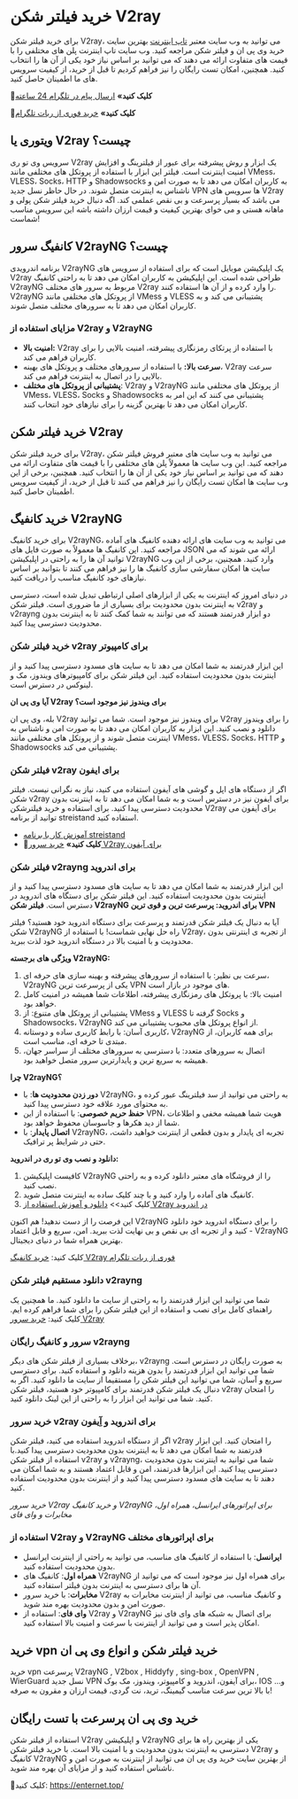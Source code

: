 # خرید فیلتر شکن V2ray
برای خرید فیلتر شکن V2ray، می توانید به وب سایت معتبر [تاپ اینترنت](https://enternet.top) بهترین سایت خرید وی پی ان و فیلتر شکن مراجعه کنید. وب سایت تاپ اینترنت پلن های مختلفی را با قیمت های متفاوت ارائه می دهند که می توانید بر اساس نیاز خود یکی از آن ها را انتخاب کنید. همچنین، امکان تست رایگان را نیز فراهم کردیم تا قبل از خرید، از کیفیت سرویس های ما اطمینان حاصل کنید.

🔴**کلیک کنید»** [ارسال پیام در تلگرام 24 ساعته](https://t.me/v2rayngsup)

🛒**کلیک کنید»** [خرید فوری از ربات تلگرام](https://t.me/v2rayng_gptbot)

## ویتوری یا V2ray چیست؟
سرویس وی تو ری V2ray یک ابزار و روش پیشرفته برای عبور از فیلترینگ و افزایش امنیت اینترنت است. فیلتر این ابزار با استفاده از پروتکل های مختلفی مانند VMess، VLESS، Socks، HTTP و Shadowsocks به کاربران امکان می دهد تا به صورت امن و ناشناس به اینترنت متصل شوند. در حال حاظر نسل جدید VPN ها سرویس های V2ray می باشد که بسیار پرسرعت و بی نقص عملمی کند. اگه دنبال خرید فیلتر شکن پولی و ماهانه هستی و می خوای بهترین کیفیت و قیمت ارزان داشته باشه این سرویس مناسب شماست!

## کانفیگ سرور V2rayNG چیست؟
برنامه اندرویدی V2rayNG یک اپلیکیشن موبایل است که برای استفاده از سرویس های V2ray طراحی شده است. این اپلیکیشن به کاربران امکان می دهد تا به راحتی کانفیگ V2rayNG مربوط به سرور های مختلف V2ray را وارد کرده و از آن ها استفاده کنند. V2rayNG از پروتکل های مختلفی مانند VMess و VLESS پشتیبانی می کند و به کاربران امکان می دهد تا به سرورهای مختلف متصل شوند.

### مزایای استفاده از V2ray و V2rayNG
- **امنیت بالا:** V2ray با استفاده از پرتکای رمزنگاری پیشرفته، امنیت بالایی را برای کاربران فراهم می کند.
- **سرعت بالا:** با استفاده از سرورهای مختلف و پروتکل های بهینه، V2ray سرعت بالایی را در اتصال به اینترنت فراهم می کند.
- **پشتیبانی از پروتکل های مختلف**: V2ray و V2rayNG از پروتکل های مختلفی مانند VMess، VLESS، Socks و Shadowsocks پشتیبانی می کنند که این امر به کاربران امکان می دهد تا بهترین گزینه را برای نیازهای خود انتخاب کنند.

## خرید فیلتر شکن V2ray
برای خرید فیلتر شکن V2ray، می توانید به وب سایت های معتبر فروش فیلتر شکن مراجعه کنید. این وب سایت ها معمولاً پلن های مختلفی را با قیمت های متفاوت ارائه می دهند که می توانید بر اساس نیاز خود یکی از آن ها را انتخاب کنید. همچنین، برخی از این وب سایت ها امکان تست رایگان را نیز فراهم می کنند تا قبل از خرید، از کیفیت سرویس اطمینان حاصل کنید.

## خرید کانفیگ V2rayNG
برای خرید کانفیگ V2rayNG، می توانید به وب سایت های ارائه دهنده کانفیگ های آماده مراجعه کنید. این کانفیگ ها معمولاً به صورت فایل های JSON ارائه می شوند که می توانید آن ها را به راحتی در اپلیکیشن V2rayNG وارد کنید. همچنین، برخی از این وب سایت ها امکان سفارشی سازی کانفیگ ها را نیز فراهم می کنند تا بتوانید بر اساس نیازهای خود کانفیگ مناسب را دریافت کنید.

در دنیای امروز که اینترنت به یکی از ابزارهای اصلی ارتباطی تبدیل شده است، دسترسی به اینترنت بدون محدودیت برای بسیاری از ما ضروری است. فیلتر شکن v2ray و v2rayng دو ابزار قدرتمند هستند که می توانند به شما کمک کنند تا به اینترنت بدون محدودیت دسترسی پیدا کنید.

### خرید فیلتر شکن v2ray برای کامپیوتر
این ابزار قدرتمند به شما امکان می دهد تا به سایت های مسدود دسترسی پیدا کنید و از اینترنت بدون محدودیت استفاده کنید. این فیلتر شکن برای کامپیوترهای ویندوز، مک و لینوکس در دسترس است.

**آیا وی پی ان V2ray برای ویندوز نیز موجود است؟**

بله، وی پی ان V2ray برای ویندوز نیز موجود است. شما می توانید V2ray را برای ویندوز دانلود و نصب کنید. این ابزار به کاربران امکان می دهد تا به صورت امن و ناشناس به اینترنت متصل شوند و از پروتکل های مختلفی مانند VMess، VLESS، Socks، HTTP و Shadowsocks پشتیبانی می کند.

### فیلتر شکن v2ray برای ایفون
اگر از دستگاه های اپل و گوشی های آیفون استفاده می کنید، نیاز به نگرانی نیست. فیلتر شکن v2ray برای ایفون نیز در دسترس است و به شما امکان می دهد تا به اینترنت بدون محدودیت دسترسی پیدا کنید. برای استفاده و خرید فیلترشکن V2ray برای آیفون می توانید از برنامه streistand استفاده کنید.
- [آموزش کار با برنامه streistand](https://enternet.top/iphone-v2ray)
- 🛒**کلیک کنید»** [خرید سرور V2ray برای آیفون](https://t.me/v2rayngsup)

### فیلتر شکن v2rayng برای اندروید
این ابزار قدرتمند به شما امکان می دهد تا به سایت های مسدود دسترسی پیدا کنید و از اینترنت بدون محدودیت استفاده کنید. این فیلتر شکن برای دستگاه های اندروید در دسترس است.
**فیلتر شکن V2rayNG برای اندروید: پرسرعت ترین و قوی ترین VPN**

آیا به دنبال یک فیلتر شکن قدرتمند و پرسرعت برای دستگاه اندروید خود هستید؟ فیلتر شکن V2rayNG راه حل نهایی شماست! با استفاده از V2ray، از تجربه ی اینترنتی بدون محدودیت و با امنیت بالا در دستگاه اندروید خود لذت ببرید.

**ویژگی های برجسته V2rayNG:**

1. سرعت بی نظیر: با استفاده از سرورهای پیشرفته و بهینه سازی های حرفه ای، V2rayNG یکی از پرسرعت ترین VPN های موجود در بازار است.
2. امنیت بالا: با پروتکل های رمزنگاری پیشرفته، اطلاعات شما همیشه در امنیت کامل خواهد بود.
3. پشتیبانی از پروتکل های متنوع: از VMess و VLESS گرفته تا Socks و Shadowsocks، V2rayNG از انواع پروتکل های محبوب پشتیبانی می کند.
4. کاربری آسان: با رابط کاربری ساده و دوستانه، V2rayNG برای همه کاربران، از مبتدی تا حرفه ای، مناسب است.
5. اتصال به سرورهای متعدد: با دسترسی به سرورهای مختلف از سراسر جهان، همیشه به سریع ترین و پایدارترین سرور متصل خواهید بود.

**چرا V2rayNG؟**

- **دور زدن محدودیت ها**: با V2rayNG، به راحتی می توانید از سد فیلترینگ عبور کرده و به محتوای مورد علاقه خود دسترسی پیدا کنید.
- **حفظ حریم خصوصی**: با استفاده از این VPN، هویت شما همیشه مخفی و اطلاعات شما از دید هکرها و جاسوسان محفوظ خواهد بود.
- **اتصال پایدار**: با V2rayNG، تجربه ای پایدار و بدون قطعی از اینترنت خواهید داشت، حتی در شرایط پر ترافیک.

**دانلود و نصب وی تو ری در اندروید:**

1. کافیست اپلیکیشن V2rayNG را از فروشگاه های معتبر دانلود کرده و به راحتی نصب کنید.
2. کانفیگ های آماده را وارد کنید و با چند کلیک ساده به اینترنت متصل شوید.
3. کلیک کنید>> [دانلود و آموزش استفاده از V2ray در اندروید](https://enternet.top/v2rayng-android)

این فرصت را از دست ندهید! هم اکنون V2rayNG را برای دستگاه اندروید خود دانلود کنید و از تجربه ای بی نقص و بی نهایت لذت ببرید. امن، سریع و قابل اعتماد - V2rayNG بهترین همراه شما در دنیای دیجیتال.

کلیک کنید: [خرید کانفیگ V2ray فوری از ربات تلگرام](https://t.me/V2rayNG_gptbot)

### دانلود مستقیم فیلتر شکن v2rayng
شما می توانید این ابزار قدرتمند را به راحتی از سایت ما دانلود کنید. ما همچنین یک راهنمای کامل برای نصب و استفاده از این فیلتر شکن را برای شما فراهم کرده ایم.
کلیک کنید: [خرید سرور V2ray](https://enternet.top/get-v2rayng)

### سرور و کانفیگ رایگان v2rayng
برخلاف بسیاری از فیلتر شکن های دیگر، v2rayng به صورت رایگان در دسترس است. شما می توانید این ابزار قدرتمند را بدون هزینه دانلود و استفاده کنید. برای دسترسی سریع و آسان، شما می توانید این فیلتر شکن را مستقیما از سایت ما دانلود کنید. اگر به دنبال یک فیلتر شکن قدرتمند برای کامپیوتر خود هستید، فیلتر شکن v2ray را امتحان کنید. شما می توانید این ابزار را به راحتی از این لینک دانلود کنید.

### خرید سرور v2ray برای اندروید و آِیفون
اگر از دستگاه اندروید استفاده می کنید، فیلتر شکن v2ray را امتحان کنید. این ابزار قدرتمند به شما امکان می دهد تا به اینترنت بدون محدودیت دسترسی پیدا کنید.با استفاده از فیلتر شکن v2ray و v2rayng، شما می توانید به اینترنت بدون محدودیت دسترسی پیدا کنید. این ابزارها قدرتمند، امن و قابل اعتماد هستند و به شما امکان می دهند تا به سایت های مسدود دسترسی پیدا کنید و از اینترنت بدون محدودیت استفاده کنید.

*خرید سرور V2ray و خرید کانفیگ V2rayNG برای اپراتورهای ایرانسل، همراه اول، مخابرات و وای فای*
### استفاده از V2ray و V2rayNG برای اپراتورهای مختلف

- **ایرانسل**: با استفاده از کانفیگ های مناسب، می توانید به راحتی از اینترنت ایرانسل بدون محدودیت استفاده کنید.
- **همراه اول**: کانفیگ های V2rayNG برای همراه اول نیز موجود است که می توانید از آن ها برای دسترسی به اینترنت بدون فیلتر استفاده کنید.
- **مخابرات**: با خرید سرور V2ray و کانفیگ مناسب، می توانید از اینترنت مخابرات به صورت امن و بدون محدودیت بهره مند شوید.
- **وای فای**: استفاده از V2ray و V2rayNG برای اتصال به شبکه های وای فای نیز امکان پذیر است و می توانید از اینترنت با سرعت و امنیت بالا استفاده کنید.

## خرید vpn خرید فیلتر شکن و انواع وی پی ان
خرید vpn پرسرعت V2rayNG , V2box , Hiddyfy , sing-box , OpenVPN , WierGuard نسل جدید VPN برای آیفون، اندروید و کامپیوتر، ویندوز، مک بوک، IOS و... با بالا ترین سرعت مناسب گیمینگ، ترید، نت گردی، قیمت ارزان و مقرون به صرفه!

 ## خرید وی پی ان پرسرعت با تست رایگان
 استفاده از فیلتر شکن V2ray و اپلیکیشن V2rayNG یکی از بهترین راه ها برای دسترسی به اینترنت بدون محدودیت و با امنیت بالا است. با خرید فیلتر شکن V2ray و کانفیگ V2rayNG از بهترین سایت خرید وی پی ان می توانید از اینترنت به صورت امن و ناشناس استفاده کنید و از مزایای آن بهره مند شوید.
 
 🛒کلیک کنید: https://enternet.top/
